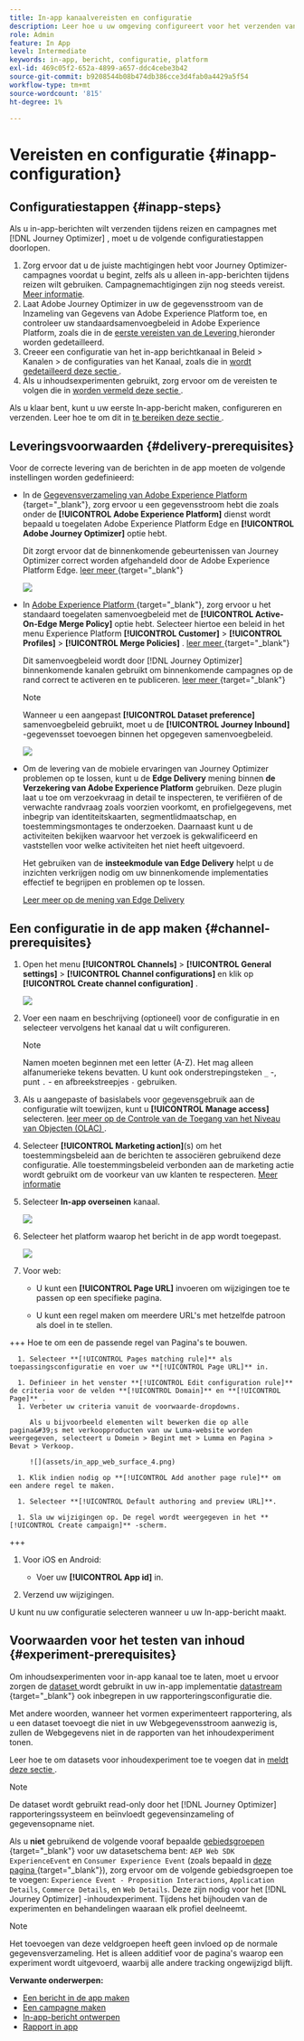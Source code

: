 ```yaml
---
title: In-app kanaalvereisten en configuratie
description: Leer hoe u uw omgeving configureert voor het verzenden van In-app-berichten met Journey Optimizer
role: Admin
feature: In App
level: Intermediate
keywords: in-app, bericht, configuratie, platform
exl-id: 469c05f2-652a-4899-a657-ddc4cebe3b42
source-git-commit: b9208544b08b474db386cce3d4fab0a4429a5f54
workflow-type: tm+mt
source-wordcount: '815'
ht-degree: 1%

---
```


# Vereisten en configuratie {#inapp-configuration}

## Configuratiestappen {#inapp-steps}

Als u in-app-berichten wilt verzenden tijdens reizen en campagnes met [!DNL Journey Optimizer] , moet u de volgende configuratiestappen doorlopen.

1. Zorg ervoor dat u de juiste machtigingen hebt voor Journey Optimizer-campagnes voordat u begint, zelfs als u alleen in-app-berichten tijdens reizen wilt gebruiken. Campagnemachtigingen zijn nog steeds vereist. [Meer informatie](../campaigns/get-started-with-campaigns.md#campaign-prerequisites).
1. Laat Adobe Journey Optimizer in uw de gegevensstroom van de Inzameling van Gegevens van Adobe Experience Platform toe, en controleer uw standaardsamenvoegbeleid in Adobe Experience Platform, zoals die in de [ eerste vereisten van de Levering ](#delivery-prerequisites) hieronder worden gedetailleerd.
1. Creeer een configuratie van het in-app berichtkanaal in Beleid > Kanalen > de configuraties van het Kanaal, zoals die in [ wordt gedetailleerd deze sectie ](#channel-prerequisites).
1. Als u inhoudsexperimenten gebruikt, zorg ervoor om de vereisten te volgen die in [ worden vermeld deze sectie ](#experiment-prerequisite).

Als u klaar bent, kunt u uw eerste In-app-bericht maken, configureren en verzenden. Leer hoe te om dit in [ te bereiken deze sectie ](create-in-app.md).

## Leveringsvoorwaarden {#delivery-prerequisites}

Voor de correcte levering van de berichten in de app moeten de volgende instellingen worden gedefinieerd:

* In de [ Gegevensverzameling van Adobe Experience Platform ](https://experienceleague.adobe.com/docs/experience-platform/edge/datastreams/overview.html) {target="_blank"}, zorg ervoor u een gegevensstroom hebt die zoals onder de **[!UICONTROL Adobe Experience Platform]** dienst wordt bepaald u toegelaten Adobe Experience Platform Edge en **[!UICONTROL Adobe Journey Optimizer]** optie hebt.

  Dit zorgt ervoor dat de binnenkomende gebeurtenissen van Journey Optimizer correct worden afgehandeld door de Adobe Experience Platform Edge. [ leer meer ](https://experienceleague.adobe.com/docs/experience-platform/edge/datastreams/configure.html) {target="_blank"}

  ![](assets/inapp_config_6.png)

* In [ Adobe Experience Platform ](https://experienceleague.adobe.com/docs/experience-platform/profile/home.html?lang=nl) {target="_blank"}, zorg ervoor u het standaard toegelaten samenvoegbeleid met de **[!UICONTROL Active-On-Edge Merge Policy]** optie hebt. Selecteer hiertoe een beleid in het menu Experience Platform **[!UICONTROL Customer]** > **[!UICONTROL Profiles]** > **[!UICONTROL Merge Policies]** . [ leer meer ](https://experienceleague.adobe.com/docs/experience-platform/profile/merge-policies/ui-guide.html#configure) {target="_blank"}

  Dit samenvoegbeleid wordt door [!DNL Journey Optimizer] binnenkomende kanalen gebruikt om binnenkomende campagnes op de rand correct te activeren en te publiceren. [ leer meer ](https://experienceleague.adobe.com/docs/experience-platform/profile/merge-policies/ui-guide.html) {target="_blank"}

  >[!NOTE]
  >
  >Wanneer u een aangepast **[!UICONTROL Dataset preference]** samenvoegbeleid gebruikt, moet u de **[!UICONTROL Journey Inbound]** -gegevensset toevoegen binnen het opgegeven samenvoegbeleid.

  ![](assets/inapp_config_8.png)

* Om de levering van de mobiele ervaringen van Journey Optimizer problemen op te lossen, kunt u de **Edge Delivery** mening binnen **de Verzekering van Adobe Experience Platform** gebruiken. Deze plugin laat u toe om verzoekvraag in detail te inspecteren, te verifiëren of de verwachte randvraag zoals voorzien voorkomt, en profielgegevens, met inbegrip van identiteitskaarten, segmentlidmaatschap, en toestemmingsmontages te onderzoeken. Daarnaast kunt u de activiteiten bekijken waarvoor het verzoek is gekwalificeerd en vaststellen voor welke activiteiten het niet heeft uitgevoerd.

  Het gebruiken van de **insteekmodule van Edge Delivery** helpt u de inzichten verkrijgen nodig om uw binnenkomende implementaties effectief te begrijpen en problemen op te lossen.

  [ Leer meer op de mening van Edge Delivery ](https://experienceleague.adobe.com/en/docs/experience-platform/assurance/view/edge-delivery)

## Een configuratie in de app maken {#channel-prerequisites}

1. Open het menu **[!UICONTROL Channels]** > **[!UICONTROL General settings]** > **[!UICONTROL Channel configurations]** en klik op **[!UICONTROL Create channel configuration]** .

   ![](assets/inapp_config_1.png)

1. Voer een naam en beschrijving (optioneel) voor de configuratie in en selecteer vervolgens het kanaal dat u wilt configureren.

   >[!NOTE]
   >
   > Namen moeten beginnen met een letter (A-Z). Het mag alleen alfanumerieke tekens bevatten. U kunt ook onderstrepingsteken `_` -, punt `.` - en afbreekstreepjes `-` gebruiken.

1. Als u aangepaste of basislabels voor gegevensgebruik aan de configuratie wilt toewijzen, kunt u **[!UICONTROL Manage access]** selecteren. [ leer meer op de Controle van de Toegang van het Niveau van Objecten (OLAC) ](../administration/object-based-access.md).

1. Selecteer **[!UICONTROL Marketing action]**(s) om het toestemmingsbeleid aan de berichten te associëren gebruikend deze configuratie. Alle toestemmingsbeleid verbonden aan de marketing actie wordt gebruikt om de voorkeur van uw klanten te respecteren. [Meer informatie](../action/consent.md#surface-marketing-actions)

1. Selecteer **In-app overseinen** kanaal.

   ![](assets/inapp_config_9.png)

1. Selecteer het platform waarop het bericht in de app wordt toegepast.

   ![](assets/inapp_config_10.png)

1. Voor web:

   * U kunt een **[!UICONTROL Page URL]** invoeren om wijzigingen toe te passen op een specifieke pagina.

   * U kunt een regel maken om meerdere URL&#39;s met hetzelfde patroon als doel in te stellen.

+++ Hoe te om een de passende regel van Pagina&#39;s te bouwen.

      1. Selecteer **[!UICONTROL Pages matching rule]** als toepassingsconfiguratie en voer uw **[!UICONTROL Page URL]** in.

      1. Definieer in het venster **[!UICONTROL Edit configuration rule]** de criteria voor de velden **[!UICONTROL Domain]** en **[!UICONTROL Page]** .
      1. Verbeter uw criteria vanuit de voorwaarde-dropdowns.

         Als u bijvoorbeeld elementen wilt bewerken die op alle pagina&#39;s met verkoopproducten van uw Luma-website worden weergegeven, selecteert u Domein > Begint met > Lumma en Pagina > Bevat > Verkoop.

         ![](assets/in_app_web_surface_4.png)

      1. Klik indien nodig op **[!UICONTROL Add another page rule]** om een andere regel te maken.

      1. Selecteer **[!UICONTROL Default authoring and preview URL]**.

      1. Sla uw wijzigingen op. De regel wordt weergegeven in het **[!UICONTROL Create campaign]** -scherm.

+++

1. Voor iOS en Android:

   * Voer uw **[!UICONTROL App id]** in.

1. Verzend uw wijzigingen.

U kunt nu uw configuratie selecteren wanneer u uw In-app-bericht maakt.

## Voorwaarden voor het testen van inhoud {#experiment-prerequisites}

Om inhoudsexperimenten voor in-app kanaal toe te laten, moet u ervoor zorgen de [ dataset ](../data/get-started-datasets.md) wordt gebruikt in uw in-app implementatie [ datastream ](https://experienceleague.adobe.com/docs/experience-platform/datastreams/overview.html) {target="_blank"} ook inbegrepen in uw rapporteringsconfiguratie die.

Met andere woorden, wanneer het vormen experimenteert rapportering, als u een dataset toevoegt die niet in uw Webgegevensstroom aanwezig is, zullen de Webgegevens niet in de rapporten van het inhoudexperiment tonen.

Leer hoe te om datasets voor inhoudexperiment toe te voegen dat in [ meldt deze sectie ](../content-management/reporting-configuration.md#add-datasets).

>[!NOTE]
>
>De dataset wordt gebruikt read-only door het [!DNL Journey Optimizer] rapporteringssysteem en beïnvloedt gegevensinzameling of gegevensopname niet.

Als u **niet** gebruikend de volgende vooraf bepaalde [ gebiedsgroepen ](https://experienceleague.adobe.com/docs/experience-platform/xdm/tutorials/create-schema-ui.html#field-group) {target="_blank"} voor uw datasetschema bent: `AEP Web SDK ExperienceEvent` en `Consumer Experience Event` (zoals bepaald in [ deze pagina ](https://experienceleague.adobe.com/docs/platform-learn/implement-web-sdk/initial-configuration/configure-schemas.html#add-field-groups) {target="_blank"}), zorg ervoor om de volgende gebiedsgroepen toe te voegen: `Experience Event - Proposition Interactions`, `Application Details`, `Commerce Details`, en `Web Details`. Deze zijn nodig voor het [!DNL Journey Optimizer] -inhoudexperiment. Tijdens het bijhouden van de experimenten en behandelingen waaraan elk profiel deelneemt.

>[!NOTE]
>
>Het toevoegen van deze veldgroepen heeft geen invloed op de normale gegevensverzameling. Het is alleen additief voor de pagina&#39;s waarop een experiment wordt uitgevoerd, waarbij alle andere tracking ongewijzigd blijft.

**Verwante onderwerpen:**

* [Een bericht in de app maken](create-in-app.md)
* [Een campagne maken](../campaigns/create-campaign.md)
* [In-app-bericht ontwerpen](design-in-app.md)
* [Rapport in app](../reports/campaign-global-report.md#inapp-report)

